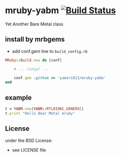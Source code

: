 # mruby-yabm   [![Build Status](https://travis-ci.org/yamori813/mruby-yabm.svg?branch=master)](https://travis-ci.org/yamori813/mruby-yabm)
Yet Another Bare Metal class
## install by mrbgems
- add conf.gem line to `build_config.rb`

```ruby
MRuby::Build.new do |conf|

    # ... (snip) ...

    conf.gem :github => 'yamori813/mruby-yabm'
end
```
## example
```ruby
t = YABM.new(YABM::RTL8196C_GENERIC)
t.print "Hello Bear Metal mruby"
```

## License
under the BSD License:
- see LICENSE file
